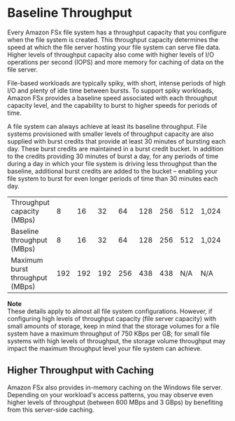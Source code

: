 # Baseline Throughput<a name="fsx-baseline-throughput"></a>

Every Amazon FSx file system has a throughput capacity that you configure when the file system is created\. This throughput capacity determines the speed at which the file server hosting your file system can serve file data\. Higher levels of throughput capacity also come with higher levels of I/O operations per second \(IOPS\) and more memory for caching of data on the file server\.

File\-based workloads are typically spiky, with short, intense periods of high I/O and plenty of idle time between bursts\. To support spiky workloads, Amazon FSx provides a baseline speed associated with each throughput capacity level, and the capability to burst to higher speeds for periods of time\.

A file system can always achieve at least its baseline throughput\. File systems provisioned with smaller levels of throughput capacity are also supplied with burst credits that provide at least 30 minutes of bursting each day\. These burst credits are maintained in a burst credit bucket\. In addition to the credits providing 30 minutes of burst a day, for any periods of time during a day in which your file system is driving less throughput than the baseline, additional burst credits are added to the bucket – enabling your file system to burst for even longer periods of time than 30 minutes each day\.


|  |  |  |  |  |  |  |  |  |  | 
| --- |--- |--- |--- |--- |--- |--- |--- |--- |--- |
| Throughput capacity \(MBps\) | 8 | 16 | 32 | 64 | 128 | 256 | 512 | 1,024 | 2,048 | 
| Baseline throughput \(MBps\) | 8 | 16 | 32 | 64 | 128 | 256 | 512 | 1,024 | 2,048 | 
| Maximum burst throughput \(MBps\) | 192 | 192 | 192 | 256 | 438 | 438 | N/A | N/A | N/A | 

**Note**  
These details apply to almost all file system configurations\. However, if configuring high levels of throughput capacity \(file server capacity\) with small amounts of storage, keep in mind that the storage volumes for a file system have a maximum throughput of 750 KBps per GB; for small file systems with high levels of throughput, the storage volume throughput may impact the maximum throughput level your file system can achieve\.

## Higher Throughput with Caching<a name="fsx-higher-throughput"></a>

Amazon FSx also provides in\-memory caching on the Windows file server\. Depending on your workload's access patterns, you may observe even higher levels of throughput \(between 600 MBps and 3 GBps\) by benefiting from this server\-side caching\.
